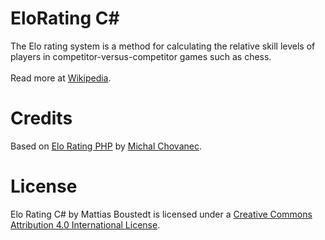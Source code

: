 # EloRating C#
The Elo rating system is a method for calculating the relative skill levels of players in competitor-versus-competitor games such as chess. 
<br /> 
<br />
Read more at [Wikipedia](http://en.wikipedia.org/wiki/Elo_rating_system).

# Credits
Based on [Elo Rating PHP](https://github.com/Chovanec/elo-rating) by [Michal Chovanec](http://michalchovanec.com).

# License
<span xmlns:dct="http://purl.org/dc/terms/" property="dct:title">Elo Rating C#</span> by Mattias Boustedt is licensed under a <a rel="license" href="http://creativecommons.org/licenses/by/4.0/">Creative Commons Attribution 4.0 International License</a>.
